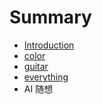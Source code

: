 # Summary

* [Introduction](README.md)
* [color](color.md)
* [guitar](guitar.md)
* [everything](every.md)
* AI 随想

